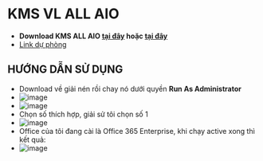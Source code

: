 # KMS VL ALL AIO #

- **Download KMS ALL AIO [tại đây](https://bsthanh-my.sharepoint.com/:f:/g/personal/0914678254_bsthanh_onmicrosoft_com/ErBkofQz8FZLkC0q8Ywiaz4BmCYcC1Y2-1SbqNVshjfmyA?e=KYT3H8) hoặc [tại đây](https://terabox.com/s/1ljCcylft3bzSG_QVERZF2A)**
- [Link dự phòng](https://1drv.ms/f/s!AmvuvqBBIcK6gjLPlpmfuonfvK2p?e=AecrZd)

## HƯỚNG DẪN SỬ DỤNG ##

- Download về giải nén rồi chay nó dưới quyền **Run As Administrator**
- ![image](https://github.com/BsNgChiThanh/KMS_VL_ALL_AIO/assets/82578024/2a5b7bc8-0205-4f47-8031-cb73bcf7388e)
- ![image](https://github.com/BsNgChiThanh/KMS_VL_ALL_AIO/assets/82578024/9be5f4f5-a568-4516-8d0c-9015c9e982d7)
- Chọn số thích hợp, giải sử tôi chọn số 1
- ![image](https://github.com/BsNgChiThanh/KMS_VL_ALL_AIO/assets/82578024/29d8ab11-b75a-42ff-912c-b8c4fe08ea20)
- Office của tôi đang cài là Office 365 Enterprise, khi chạy active xong thì kết quả:
- ![image](https://github.com/BsNgChiThanh/KMS_VL_ALL_AIO/assets/82578024/b981d841-8ffe-4709-a8bb-fcbd5ce8c927)




